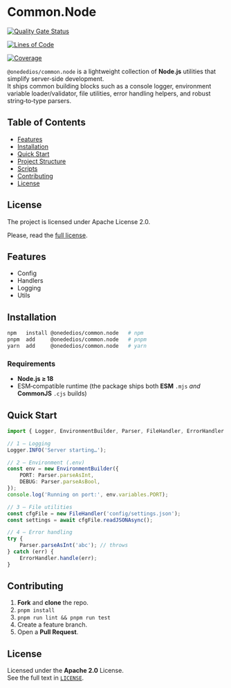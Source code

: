 # Common.Node

[![Quality Gate Status](https://sonarcloud.io/api/project_badges/measure?project=Onededios_Common.Node&metric=alert_status)](https://sonarcloud.io/summary/new_code?id=Onededios_Common.Node)

[![Lines of Code](https://sonarcloud.io/api/project_badges/measure?project=Onededios_Common.Node&metric=ncloc)](https://sonarcloud.io/summary/new_code?id=Onededios_Common.Node)

[![Coverage](https://sonarcloud.io/api/project_badges/measure?project=Onededios_Common.Node&metric=coverage)](https://sonarcloud.io/summary/new_code?id=Onededios_Common.Node)

`@onededios/common.node` is a lightweight collection of **Node.js** utilities that simplify server‑side development.  
It ships common building blocks such as a console logger, environment variable loader/validator, file utilities, error handling helpers, and robust string‑to‑type parsers.

## Table of Contents

- [Features](#features)
- [Installation](#installation)
- [Quick Start](#quick-start)
- [Project Structure](#project-structure)
- [Scripts](#scripts)
- [Contributing](#contributing)
- [License](#license)

## License

The project is licensed under Apache License 2.0.

Please, read the [full license](https://github.com/Onededios/Common.Node/blob/main/LICENSE).

## Features

- Config
- Handlers
- Logging
- Utils

## Installation

```bash
npm   install @onededios/common.node   # npm
pnpm  add     @onededios/common.node   # pnpm
yarn  add     @onededios/common.node   # yarn
```

### Requirements

- **Node.js ≥ 18**
- ESM‑compatible runtime (the package ships both **ESM** `.mjs` _and_ **CommonJS** `.cjs` builds)

## Quick Start

```ts
import { Logger, EnvironmentBuilder, Parser, FileHandler, ErrorHandler } from '@onededios/common.node';

// 1 – Logging
Logger.INFO('Server starting…');

// 2 – Environment (.env)
const env = new EnvironmentBuilder({
	PORT: Parser.parseAsInt,
	DEBUG: Parser.parseAsBool,
});
console.log('Running on port:', env.variables.PORT);

// 3 – File utilities
const cfgFile = new FileHandler('config/settings.json');
const settings = await cfgFile.readJSONAsync();

// 4 – Error handling
try {
	Parser.parseAsInt('abc'); // throws
} catch (err) {
	ErrorHandler.handle(err);
}
```

## Contributing

1. **Fork** and **clone** the repo.
2. `pnpm install`
3. `pnpm run lint && pnpm run test`
4. Create a feature branch.
5. Open a **Pull Request**.

## License

Licensed under the **Apache 2.0** License.  
See the full text in [`LICENSE`](./LICENSE).
